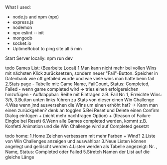 What I used:

* node.js and npm (npx)
* express.js 
* nodemon
* npx eslint --init
* mongodb
* socket.io
* UptimeRobot to ping site all 5 min


Start Server locally:
npm run dev

todo Games List:
(Bearbeite Local)
1.Man kann nicht mehr bei vollen Wins mit nächsten Klick zurücksetzen, sondern neuer "Fail"-Button. Speicher in Datenbank wie oft gefailed wurde und wie viele wins man hatte beim fail
2.Stats page
    - Tabelle mit: Game Name, FailCount, Status: Completed, Failed
    - wenn game completed wird -> tries einen erfolgereichen hinzufügen
    - Aufklappbar: Reihe mit Einträgen z.B. Fail Nr: 1, Erreichte Wins: 3/5, 
3.Button unten links führen zu Stats von dieser einen Win Challenge
4.Was wenn jmd ausversehen die Wins um einen erhöht hat? -> Kann man einen zurückgehen? denk an togglen
5.Bei Reset und Delete einen Confirm Dialog einfügen + (nicht mehr nachfragen Option) + (Reason of Failure Eingbe bei Reset)
6.Wenn alle Games completed werden, kommt z.B. Konfetti Animation und die Win Challenge wird auf Completed gesetzt


todo home:
1.Home Zeichen verbessern mit mehr Farben + Wind?
2.Liste von Win Challenges anzeigen und auswählbar
3.Neue Listen können angelegt und gelöscht werden
4.Listen werden als Tabelle angezeigt: Nr. , Name, Status: Completed oder Failed 
5.Stretch Namen der List auf die gleiche Länge

